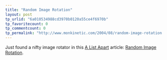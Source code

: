 ```yaml
---
title: "Random Image Rotation"
layout: post
tp_urlid: "6a010534988cd3970b0120a55ce4f6970b"
tp_favoritecount: 0
tp_commentcount: 0
tp_permalink: "http://www.monkinetic.com/2004/08/random-image-rotation.html"
---
```

Just found a nifty image rotator in this <a href="http://www.alistapart.com/">A List Apart</a> article: <a href="http://www.alistapart.com/articles/randomizer/">Random Image Rotation</a>.
